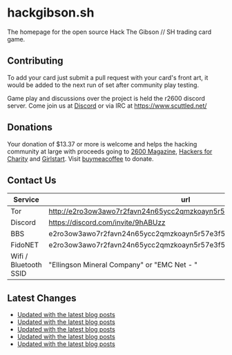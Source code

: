 # hackgibson.sh
The homepage for the open source Hack The Gibson // SH trading card game.


## Contributing

To add your card just submit a pull request with your card's front art, it would be added to the next run of set after community play testing.

Game play and discussions over the project is held the r2600 discord server. Come join us at [Discord](https://discord.com/invite/9hABUzz) or via IRC at https://www.scuttled.net/


## Donations

Your donation of $13.37 or more is welcome and helps the hacking community at large with proceeds going to [2600 Magazine](https://2600.com/), [Hackers for Charity](https://hackersforcharity.org) and [Girlstart](https://girlstart.org).  Visit [buymeacoffee](https://www.buymeacoffee.com/hackgibson.sh) to donate.


## Contact Us

Service | url
-|-
Tor | http://e2ro3ow3awo7r2favn24n65ycc2qmzkoayn5r57e3f56nvjwdcgg32ad.onion
Discord | https://discord.com/invite/9hABUzz
BBS | e2ro3ow3awo7r2favn24n65ycc2qmzkoayn5r57e3f56nvjwdcgg32ad.onion:23
FidoNET | e2ro3ow3awo7r2favn24n65ycc2qmzkoayn5r57e3f56nvjwdcgg32ad.onion:24554
Wifi / Bluetooth SSID | "Ellingson Mineral Company" or "EMC Net - <fidonet address>"

## Latest Changes
<!-- BLOG-POST-LIST:START -->
- [Updated with the latest blog posts](https://github.com/DFW2600/hackgibson.sh/commit/616489c811b9d20683a0280704c70a3954e9b0f1)
- [Updated with the latest blog posts](https://github.com/DFW2600/hackgibson.sh/commit/4c3af80f3cc7fa6bc532be619934299bade1420a)
- [Updated with the latest blog posts](https://github.com/DFW2600/hackgibson.sh/commit/0a2d3aa21ebfad0c472489714b80c7fd2ffee9d0)
- [Updated with the latest blog posts](https://github.com/DFW2600/hackgibson.sh/commit/a5fffa0d8cef9ba502cf53f44a8ae56c60384fd9)
- [Updated with the latest blog posts](https://github.com/DFW2600/hackgibson.sh/commit/20b92e29c2d6f9a5da735b6c69481ebf3cac772f)
<!-- BLOG-POST-LIST:END -->
